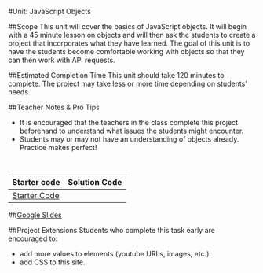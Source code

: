 #Unit: JavaScript Objects


##Scope
This unit will cover the basics of JavaScript objects. It will begin with a 45 minute lesson on objects and will then ask the students to create a project that incorporates what they have learned. The goal of this unit is to have the students become comfortable working with objects so that they can then work with API requests.

##Estimated Completion Time
This unit should take 120 minutes to complete. The project may take less or more time depending on students' needs.  

##Teacher Notes & Pro Tips
* It is encouraged that the teachers in the class complete this project beforehand to understand what issues the students might encounter.
* Students may or may not have an understanding of objects already. Practice makes perfect! 

<br>


| Starter code | Solution Code |
|-------|-------|
|[Starter Code](https://github.com/ScriptEdcurriculum/JSobjects_Adv)| |

##[Google Slides](https://docs.google.com/presentation/d/1esamRfyAFhl2quGDxt3-NRvHLHwhFad9g-sYucYJlFg/edit?usp=sharing)

##Project Extensions
Students who complete this task early are encouraged to:

* add more values to elements (youtube URLs, images, etc.).
* add CSS to this site.




